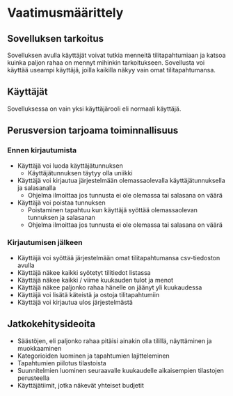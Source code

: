 # Vaatimusmäärittely

## Sovelluksen tarkoitus

Sovelluksen avulla käyttäjät voivat tutkia menneitä tilitapahtumiaan ja katsoa kuinka paljon rahaa on mennyt mihinkin tarkoitukseen.
Sovellusta voi käyttää useampi käyttäjä, joilla kaikilla näkyy vain omat tilitapahtumansa.

## Käyttäjät

Sovelluksessa on vain yksi käyttäjärooli eli normaali käyttäjä.

## Perusversion tarjoama toiminnallisuus

### Ennen kirjautumista
- Käyttäjä voi luoda käyttäjätunnuksen
    - Käyttäjätunnuksen täytyy olla uniikki
- Käyttäjä voi kirjautua järjestelmään olemassaolevalla käyttäjätunnuksella ja salasanalla
    - Ohjelma ilmoittaa jos tunnusta ei ole olemassa tai salasana on väärä
- Käyttäjä voi poistaa tunnuksen
    - Poistaminen tapahtuu kun käyttäjä syöttää olemassaolevan tunnuksen ja salasanan
    - Ohjelma ilmoittaa jos tunnusta ei ole olemassa tai salasana on väärä

### Kirjautumisen jälkeen

- Käyttäjä voi syöttää järjestelmään omat tilitapahtumansa csv-tiedoston avulla
- Käyttäjä näkee kaikki syötetyt tilitiedot listassa
- Käyttäjä näkee kaikki / viime kuukauden tulot ja menot
- Käyttäjä näkee paljonko rahaa hänelle on jäänyt yli kuukaudessa
- Käyttäjä voi lisätä käteistä ja ostoja tilitapahtumiin
- Käyttäjä voi kirjautua ulos järjestelmästä

## Jatkokehitysideoita

- Säästöjen, eli paljonko rahaa pitäisi ainakin olla tilillä, näyttäminen ja muokkaaminen
- Kategorioiden luominen ja tapahtumien lajitteleminen
- Tapahtumien piilotus tilastoista
- Suunnitelmien luominen seuraavalle kuukaudelle aikaisempien tilastojen perusteella
- Käyttäjätiimit, jotka näkevät yhteiset budjetit
